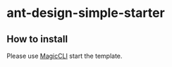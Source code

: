 # ant-design-simple-starter
## How to install

Please use [MagicCLI](https://github.com/vbs-plus/magic-cli) start the template. 
